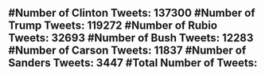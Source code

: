 #Number of Clinton Tweets: 137300
#Number of Trump Tweets: 119272
#Number of Rubio Tweets: 32693
#Number of Bush Tweets: 12283
#Number of Carson Tweets: 11837
#Number of Sanders Tweets: 3447
#Total Number of Tweets:  
---
